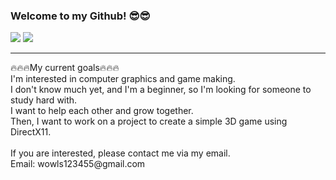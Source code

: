 ### Welcome to my Github! 😎😎

<a href="https://www.unrealengine.com/ko/unreal-engine-5" target="_blank"><img src="https://img.shields.io/badge/Unreal Engine-0E1128?style=for-the-badge&logo=Unreal Engine&logoColor=white"/></a>
<a href="https://en.cppreference.com/w/" target="_blank"><img src="https://img.shields.io/badge/C++-00599C?style=for-the-badge&logo=cplusplus&logoColor=white"/></a>
<br>
<hr>
🔥🔥🔥My current goals🔥🔥🔥
<br>
I'm interested in computer graphics and game making. <br>
I don't know much yet, and I'm a beginner, so I'm looking for someone to study hard with. <br>
I want to help each other and grow together. <br>
Then, I want to work on a project to create a simple 3D game using DirectX11. <br>
<br>
If you are interested, please contact me via my email.
<br>
Email: wowls123455@gmail.com
